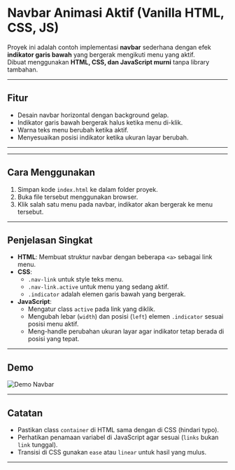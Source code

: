 # Navbar Animasi Aktif (Vanilla HTML, CSS, JS)

Proyek ini adalah contoh implementasi **navbar** sederhana dengan efek **indikator garis bawah** yang bergerak mengikuti menu yang aktif.  
Dibuat menggunakan **HTML, CSS, dan JavaScript murni** tanpa library tambahan.

---

## Fitur
- Desain navbar horizontal dengan background gelap.
- Indikator garis bawah bergerak halus ketika menu di-klik.
- Warna teks menu berubah ketika aktif.
- Menyesuaikan posisi indikator ketika ukuran layar berubah.

---

---

## Cara Menggunakan
1. Simpan kode `index.html` ke dalam folder proyek.
2. Buka file tersebut menggunakan browser.
3. Klik salah satu menu pada navbar, indikator akan bergerak ke menu tersebut.

---

## Penjelasan Singkat
- **HTML**: Membuat struktur navbar dengan beberapa `<a>` sebagai link menu.
- **CSS**:
  - `.nav-link` untuk style teks menu.
  - `.nav-link.active` untuk menu yang sedang aktif.
  - `.indicator` adalah elemen garis bawah yang bergerak.
- **JavaScript**:
  - Mengatur class `active` pada link yang diklik.
  - Mengubah lebar (`width`) dan posisi (`left`) elemen `.indicator` sesuai posisi menu aktif.
  - Meng-handle perubahan ukuran layar agar indikator tetap berada di posisi yang tepat.

---

## Demo
![Demo Navbar](https://kayissun.github.io/navbar-animasi/)

---

## Catatan
- Pastikan class `container` di HTML sama dengan di CSS (hindari typo).
- Perhatikan penamaan variabel di JavaScript agar sesuai (`links` bukan `link` tunggal).
- Transisi di CSS gunakan `ease` atau `linear` untuk hasil yang mulus.

---

